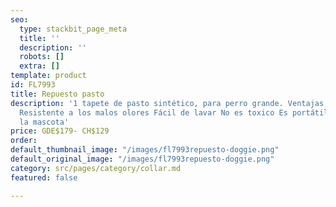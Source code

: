 ```yaml
---
seo:
  type: stackbit_page_meta
  title: ''
  description: ''
  robots: []
  extra: []
template: product
id: FL7993
title: Repuesto pasto
description: '1 tapete de pasto sintético, para perro grande. Ventajas: anti-microbiano
  Resistente a los malos olores Fácil de lavar No es toxico Es portátil Seguro para
  la mascota'
price: GDE$179- CH$129
order: 
default_thumbnail_image: "/images/fl7993repuesto-doggie.png"
default_original_image: "/images/fl7993repuesto-doggie.png"
category: src/pages/category/collar.md
featured: false

---
```

